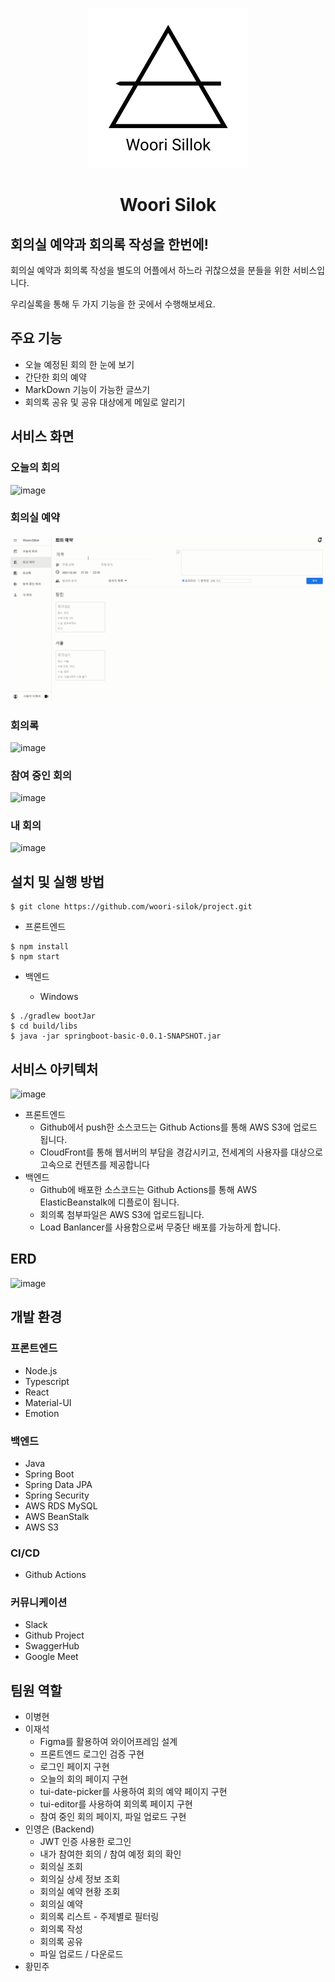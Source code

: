 <p align="center">
  <img src = "./woorisilok.svg">
  <h1 align="center">Woori Silok</h1>
</p>

## 회의실 예약과 회의록 작성을 한번에!

회의실 예약과 회의록 작성을 별도의 어플에서 하느라 귀찮으셨을 분들을 위한 서비스입니다.

우리실록을 통해 두 가지 기능을 한 곳에서 수행해보세요.

## 주요 기능

- 오늘 예정된 회의 한 눈에 보기
- 간단한 회의 예약
- MarkDown 기능이 가능한 글쓰기
- 회의록 공유 및 공유 대상에게 메일로 알리기

## 서비스 화면

### 오늘의 회의

![image](https://user-images.githubusercontent.com/46465928/146960574-5d303707-298d-4089-bdca-2a4b595c4667.png)

### 회의실 예약

![시연](./시연.gif)

### 회의록

![image](https://user-images.githubusercontent.com/46465928/146960486-2c1c172c-a95a-4ac7-ab6a-8eef4f52d016.png)

### 참여 중인 회의

![image](https://user-images.githubusercontent.com/46465928/146960449-1078a4de-f2a0-42fc-8690-641e483f159d.png)

### 내 회의

![image](https://user-images.githubusercontent.com/46465928/146960402-78e2f892-4219-4e64-8b19-7b3d7bc36c40.png)


## 설치 및 실행 방법

```
$ git clone https://github.com/woori-silok/project.git
```

- 프론트엔드

```
$ npm install
$ npm start
```

- 백엔드

  - Windows

```
$ ./gradlew bootJar
$ cd build/libs
$ java -jar springboot-basic-0.0.1-SNAPSHOT.jar
```

## 서비스 아키텍처

![image](https://user-images.githubusercontent.com/46465928/146960972-e9a58a37-e6e6-4741-b558-e7c74e8d2b9d.png)
- 프론트엔드
  - Github에서 push한 소스코드는 Github Actions를 통해 AWS S3에 업로드 됩니다.
  - CloudFront를 통해 웹서버의 부담을 경감시키고, 전세계의 사용자를 대상으로 고속으로 컨텐츠를 제공합니다
- 백엔드
  - Github에 배포한 소스코드는 Github Actions를 통해 AWS ElasticBeanstalk에 디플로이 됩니다.
  - 회의록 첨부파일은 AWS S3에 업로드됩니다.
  - Load Banlancer를 사용함으로써 무중단 배포를 가능하게 합니다.

## ERD
![image](https://user-images.githubusercontent.com/46465928/146958494-6dc4aa70-25b3-44cf-96fe-c337f0b92231.png)

## 개발 환경

### 프론트엔드
- Node.js
- Typescript
- React
- Material-UI
- Emotion

### 백엔드
- Java
- Spring Boot
- Spring Data JPA
- Spring Security
- AWS RDS MySQL
- AWS BeanStalk
- AWS S3

### CI/CD
- Github Actions

### 커뮤니케이션
- Slack
- Github Project
- SwaggerHub
- Google Meet

## 팀원 역할

- 이병현
- 이재석
  - Figma를 활용하여 와이어프레임 설계
  - 프론트엔드 로그인 검증 구현
  - 로그인 페이지 구현
  - 오늘의 회의 페이지 구현
  - tui-date-picker를 사용하여 회의 예약 페이지 구현
  - tui-editor를 사용하여 회의록 페이지 구현
  - 참여 중인 회의 페이지, 파일 업로드 구현
- 인영은 (Backend)
  - JWT 인증 사용한 로그인	
  - 내가 참여한 회의 / 참여 예정 회의 확인
  - 회의실 조회
  - 회의실 상세 정보 조회
  - 회의실 예약 현황 조회
  - 회의실 예약
  - 회의록 리스트 - 주제별로 필터링
  - 회의록 작성
  - 회의록 공유
  - 파일 업로드 / 다운로드
- 황민주

